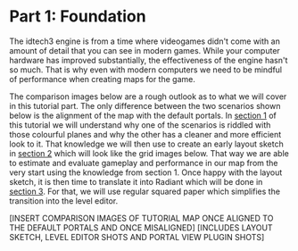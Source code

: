 Part 1: Foundation
=========

The idtech3 engine is from a time where videogames didn't come with an amount of detail that you can see in modern games. While your computer hardware has improved substantially, the effectiveness of the engine hasn't so much. That is why even with modern computers we need to be mindful of performance when creating maps for the game.

The comparison images below are a rough outlook as to what we will cover in this tutorial part. The only difference between the two scenarios shown below is the alignment of the map with the default portals. 
In [section 1](https://github.com/realkemon/home/blob/master/pages/tut_part1_1.md) of this tutorial we will understand why one of the scenarios is riddled with those colourful planes and why the other has a cleaner and more efficient look to it.
That knowledge we will then use to create an early layout sketch in [section 2](https://github.com/realkemon/home/blob/master/pages/tut_part1_2.md) which will look like the grid images below. That way we are able to estimate and evaluate gameplay and performance in our map from the very start using the knowledge from section 1. 
Once happy with the layout sketch, it is then time to translate it into Radiant which will be done in [section 3](https://github.com/realkemon/home/blob/master/pages/tut_part1_3.md). For that, we will use regular squared paper which simplifies the transition into the level editor.

[INSERT COMPARISON IMAGES OF TUTORIAL MAP ONCE ALIGNED TO THE DEFAULT PORTALS AND ONCE MISALIGNED]
[INCLUDES LAYOUT SKETCH, LEVEL EDITOR SHOTS AND PORTAL VIEW PLUGIN SHOTS]
